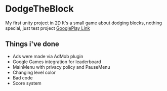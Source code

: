 # DodgeTheBlock

My first unity project in 2D
It's a small game about dodging blocks, nothing special, just test project
[GooglePlay Link](https://play.google.com/store/apps/details?id=com.YasuhiroCorp.DodgeTheBlock&hl=en)

## Things i've done
* Ads were made via AdMob plugin
* Google Games integration for leaderboard
* MainMenu with privacy policy and PauseMenu
* Changing level color
* Bad code
* Score system

